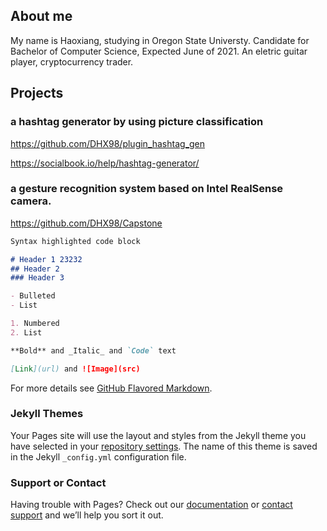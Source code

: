 
## About me

My name is Haoxiang, studying in Oregon State Universty.
Candidate for Bachelor of Computer Science, Expected June of 2021.
An eletric guitar player, cryptocurrency trader.

## Projects

### a hashtag generator by using picture classification

https://github.com/DHX98/plugin_hashtag_gen

https://socialbook.io/help/hashtag-generator/


### a gesture recognition system based on Intel RealSense camera.

https://github.com/DHX98/Capstone




```markdown
Syntax highlighted code block

# Header 1 23232
## Header 2
### Header 3

- Bulleted
- List

1. Numbered
2. List

**Bold** and _Italic_ and `Code` text

[Link](url) and ![Image](src)
```

For more details see [GitHub Flavored Markdown](https://guides.github.com/features/mastering-markdown/).

### Jekyll Themes

Your Pages site will use the layout and styles from the Jekyll theme you have selected in your [repository settings](https://github.com/DHX98/protofio-page/settings). The name of this theme is saved in the Jekyll `_config.yml` configuration file.

### Support or Contact

Having trouble with Pages? Check out our [documentation](https://docs.github.com/categories/github-pages-basics/) or [contact support](https://github.com/contact) and we’ll help you sort it out.
